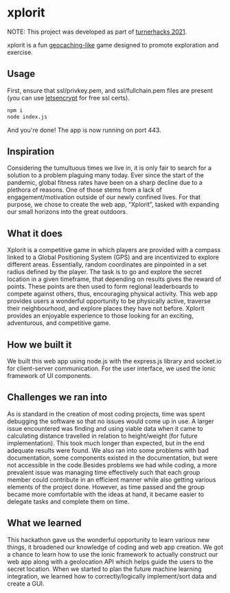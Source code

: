 # xplorit

NOTE: This project was developed as part of [turnerhacks 2021](https://turnerhacks2021.devpost.com/).

xplorit is a fun [geocaching-like](https://en.wikipedia.org/wiki/Geocaching) game designed to promote exploration and exercise.

## Usage

First, ensure that ssl/privkey.pem, and ssl/fullchain.pem files are present (you can use [letsencrypt](https://letsencrypt.org/) for free ssl certs).

```bash
npm i
node index.js
```

And you're done! The app is now running on port 443.

## Inspiration

Considering the tumultuous times we live in, it is only fair to search for a solution to a problem plaguing many today. Ever since the start of the pandemic, global fitness rates have been on a sharp decline due to a plethora of reasons. One of those stems from a lack of engagement/motivation outside of our newly confined lives. For that purpose, we chose to create the web app, “Xplorit”, tasked with expanding our small horizons into the great outdoors.

## What it does

Xplorit is a competitive game in which players are provided with a compass linked to a Global Positioning System (GPS) and are incentivized to explore different areas. Essentially, random coordinates are pinpointed in a set radius defined by the player. The task is to go and explore the secret location in a given timeframe, that depending on results gives the reward of points. These points are then used to form regional leaderboards to compete against others, thus, encouraging physical activity. This web app provides users a wonderful opportunity to be physically active, traverse their neighbourhood, and explore places they have not before. Xplorit provides an enjoyable experience to those looking for an exciting, adventurous, and competitive game.

## How we built it

We built this web app using node.js with the express.js library and socket.io for client-server communication. For the user interface, we used the ionic framework of UI components.

## Challenges we ran into

As is standard in the creation of most coding projects, time was spent debugging the software so that no issues would come up in use. A larger issue encountered was finding and using viable data when it came to calculating distance travelled in relation to height/weight (for future implementation). This took much longer than expected, but in the end adequate results were found. We also ran into some problems with bad documentation, some components existed in the documentation, but were not accessible in the code.Besides problems we had while coding, a more prevalent issue was managing time effectively such that each group member could contribute in an efficient manner while also getting various elements of the project done. However, as time passed and the group became more comfortable with the ideas at hand, it became easier to delegate tasks and complete them on time.

## What we learned

This hackathon gave us the wonderful opportunity to learn various new things, it broadened our knowledge of coding and web app creation. We got a chance to learn how to use the ionic framework to actually construct our web app along with a geolocation API which helps guide the users to the secret location. When we started to plan the future machine learning integration, we learned how to correctly/logically implement/sort data and create a GUI.
